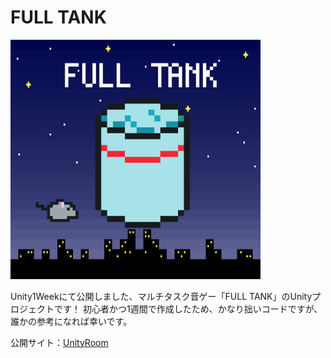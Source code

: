 FULL TANK
==============

<img src="./Sam.jpg" width="400px">

Unity1Weekにて公開しました、マルチタスク音ゲー「FULL TANK」のUnityプロジェクトです！
初心者かつ1週間で作成したため、かなり拙いコードですが、誰かの参考になれば幸いです。

公開サイト：[UnityRoom](https://unityroom.com/games/full_tank_by_kakusuke)
